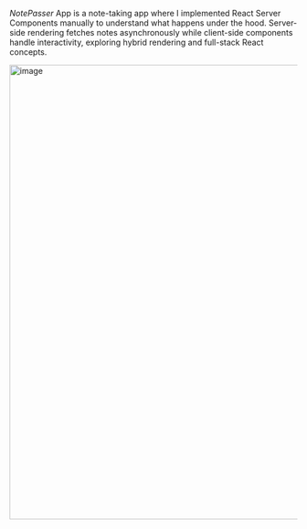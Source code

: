 *NotePasser* App is a note-taking app where I implemented React Server Components manually to understand what happens under the hood. Server-side rendering fetches notes asynchronously while client-side components handle interactivity, exploring hybrid rendering and full-stack React concepts.

<img width="1278" height="796" alt="image" src="https://github.com/user-attachments/assets/9043b281-6aa9-4417-a162-55d270c79d4f" />
